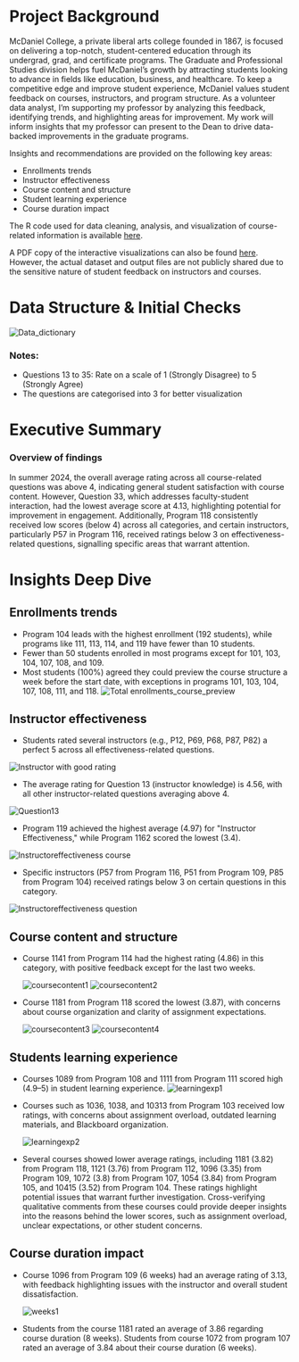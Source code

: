 # Project Background

McDaniel College, a private liberal arts college founded in 1867, is focused on delivering a top-notch, student-centered education through its undergrad, grad, and certificate programs. The Graduate and Professional Studies division helps fuel McDaniel’s growth by attracting students looking to advance in fields like education, business, and healthcare. To keep a competitive edge and improve student experience, McDaniel values student feedback on courses, instructors, and program structure. As a volunteer data analyst, I’m supporting my professor by analyzing this feedback, identifying trends, and highlighting areas for improvement. My work will inform insights that my professor can present to the Dean to drive data-backed improvements in the graduate programs.

Insights and recommendations are provided on the following key areas: 
- Enrollments trends
- Instructor effectiveness
- Course content and structure
- Student learning experience
- Course duration impact

The R code used for data cleaning, analysis, and visualization of course-related information is available [here](allprog.Rmd). 

A PDF copy of the interactive visualizations can also be found [here](Feedback-Navigator.pdf). However, the actual dataset and output files are not publicly shared due to the sensitive nature of student feedback on instructors and courses.

# Data Structure & Initial Checks

![Data_dictionary](Images/fp_data_dict.png)

### Notes:
-	Questions 13 to 35: Rate on a scale of 1 (Strongly Disagree) to 5 (Strongly Agree)
-	The questions are categorised into 3 for better visualization

# Executive Summary

### Overview of findings

In summer 2024, the overall average rating across all course-related questions was above 4, indicating general student satisfaction with course content. However, Question 33, which addresses faculty-student interaction, had the lowest average score at 4.13, highlighting potential for improvement in engagement. Additionally, Program 118 consistently received low scores (below 4) across all categories, and certain instructors, particularly P57 in Program 116, received ratings below 3 on effectiveness-related questions, signalling specific areas that warrant attention.

# Insights Deep Dive

## Enrollments trends
- Program 104 leads with the highest enrollment (192 students), while programs like 111, 113, 114, and 119 have fewer than 10 students.
- Fewer than 50 students enrolled in most programs except for 101, 103, 104, 107, 108, and 109.
- Most students (100%) agreed they could preview the course structure a week before the start date, with exceptions in programs 101, 103, 104, 107, 108, 111, and 118.
  ![Total enrollments_course_preview](Images/plot1and2.png)

## Instructor effectiveness

-	Students rated several instructors (e.g., P12, P69, P68, P87, P82) a perfect 5 across all effectiveness-related questions.
  
  ![Instructor with good rating](Images/plot3_alt.png)

-	The average rating for Question 13 (instructor knowledge) is 4.56, with all other instructor-related questions averaging above 4.
  
  ![Question13]( Images/plot4_alt.png)

-	Program 119 achieved the highest average (4.97) for "Instructor Effectiveness," while Program 1162 scored the lowest (3.4).
  
  ![Instructoreffectiveness course](Images/plot6_alt.png)

-	Specific instructors (P57 from Program 116, P51 from Program 109, P85 from Program 104) received ratings below 3 on certain questions in this category.
  
  ![Instructoreffectiveness question](Images/plot7_alt.png)


## Course content and structure
-	Course 1141 from Program 114 had the highest rating (4.86) in this category, with positive feedback except for the last two weeks.

 	![coursecontent1](Images/plot8_alt.png) ![coursecontent2](Images/plot9.png)

-	Course 1181 from Program 118 scored the lowest (3.87), with concerns about course organization and clarity of assignment expectations.

 	![coursecontent3](Images/plot10_alt.png)
 	![coursecontent4](Images/plot11.png)


## Students learning experience
-	Courses 1089 from Program 108 and 1111 from Program 111 scored high (4.9–5) in student learning experience.
  ![learningexp1](Images/plot12_alt.png)

-	Courses such as 1036, 1038, and 10313 from Program 103 received low ratings, with concerns about assignment overload, outdated learning materials, and Blackboard organization.

 	![learningexp2](Images/plot13.png)

- Several courses showed lower average ratings, including 1181 (3.82) from Program 118, 1121 (3.76) from Program 112, 1096 (3.35) from Program 109, 1072 (3.8) from Program 107, 1054 (3.84) from Program 105, and 10415 (3.52) from Program 104. These ratings highlight potential issues that warrant further investigation. Cross-verifying qualitative comments from these courses could provide deeper insights into the reasons behind the lower scores, such as assignment overload, unclear expectations, or other student concerns.


## Course duration impact
-	Course 1096 from Program 109 (6 weeks) had an average rating of 3.13, with feedback highlighting issues with the instructor and overall student dissatisfaction.

 	![weeks1](Images/plot14.png)

-	Students from the course 1181 rated an average of 3.86 regarding course duration (8 weeks). Students from course 1072 from program 107 rated an average of 3.84 about their course duration (6 weeks). 






